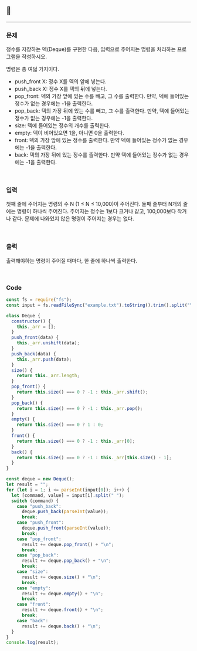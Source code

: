 ## 📮

---

### 문제

정수를 저장하는 덱(Deque)를 구현한 다음, 입력으로 주어지는 명령을 처리하는 프로그램을 작성하시오.

명령은 총 여덟 가지이다.

- push_front X: 정수 X를 덱의 앞에 넣는다.
- push_back X: 정수 X를 덱의 뒤에 넣는다.
- pop_front: 덱의 가장 앞에 있는 수를 빼고, 그 수를 출력한다. 만약, 덱에 들어있는 정수가 없는 경우에는 -1을 출력한다.
- pop_back: 덱의 가장 뒤에 있는 수를 빼고, 그 수를 출력한다. 만약, 덱에 들어있는 정수가 없는 경우에는 -1을 출력한다.
- size: 덱에 들어있는 정수의 개수를 출력한다.
- empty: 덱이 비어있으면 1을, 아니면 0을 출력한다.
- front: 덱의 가장 앞에 있는 정수를 출력한다. 만약 덱에 들어있는 정수가 없는 경우에는 -1을 출력한다.
- back: 덱의 가장 뒤에 있는 정수를 출력한다. 만약 덱에 들어있는 정수가 없는 경우에는 -1을 출력한다.

<br />

### 입력

첫째 줄에 주어지는 명령의 수 N (1 ≤ N ≤ 10,000)이 주어진다. 둘째 줄부터 N개의 줄에는 명령이 하나씩 주어진다. 주어지는 정수는 1보다 크거나 같고, 100,000보다 작거나 같다. 문제에 나와있지 않은 명령이 주어지는 경우는 없다.

<br />

### 출력

출력해야하는 명령이 주어질 때마다, 한 줄에 하나씩 출력한다.

<br />

### Code

```javascript
const fs = require("fs");
const input = fs.readFileSync("example.txt").toString().trim().split("\n");

class Deque {
  constructor() {
    this._arr = [];
  }
  push_front(data) {
    this._arr.unshift(data);
  }
  push_back(data) {
    this._arr.push(data);
  }
  size() {
    return this._arr.length;
  }
  pop_front() {
    return this.size() === 0 ? -1 : this._arr.shift();
  }
  pop_back() {
    return this.size() === 0 ? -1 : this._arr.pop();
  }
  empty() {
    return this.size() === 0 ? 1 : 0;
  }
  front() {
    return this.size() === 0 ? -1 : this._arr[0];
  }
  back() {
    return this.size() === 0 ? -1 : this._arr[this.size() - 1];
  }
}

const deque = new Deque();
let result = "";
for (let i = 1; i <= parseInt(input[0]); i++) {
  let [command, value] = input[i].split(" ");
  switch (command) {
    case "push_back":
      deque.push_back(parseInt(value));
      break;
    case "push_front":
      deque.push_front(parseInt(value));
      break;
    case "pop_front":
      result += deque.pop_front() + "\n";
      break;
    case "pop_back":
      result += deque.pop_back() + "\n";
      break;
    case "size":
      result += deque.size() + "\n";
      break;
    case "empty":
      result += deque.empty() + "\n";
      break;
    case "front":
      result += deque.front() + "\n";
      break;
    case "back":
      result += deque.back() + "\n";
  }
}
console.log(result);
```

<br />
